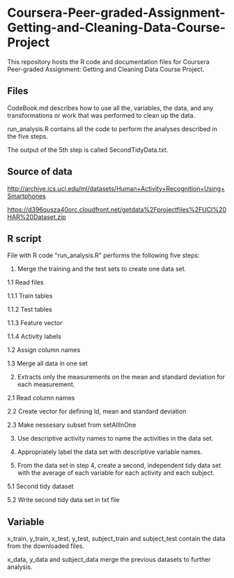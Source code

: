 # Coursera-Peer-graded-Assignment-Getting-and-Cleaning-Data-Course-Project
This repository hosts the R code and documentation files for Coursera Peer-graded Assignment: Getting and Cleaning Data Course Project.

## Files
CodeBook.md describes how to use all the, variables, the data, and any transformations or work that was performed to clean up the data.

run_analysis.R contains all the code to perform the analyses described in the five steps. 

The output of the 5th step is called SecondTidyData.txt.

## Source of data

http://archive.ics.uci.edu/ml/datasets/Human+Activity+Recognition+Using+Smartphones

https://d396qusza40orc.cloudfront.net/getdata%2Fprojectfiles%2FUCI%20HAR%20Dataset.zip


## R script

File with R code "run_analysis.R" performs the following five steps:

1. Merge the training and the test sets to create one data set.

1.1 Read files

1.1.1 Train tables

1.1.2 Test tables

1.1.3 Feature vector

1.1.4 Activity labels

1.2 Assign column names

1.3 Merge all data in one set

2. Extracts only the measurements on the mean and standard deviation for each measurement.

2.1 Read column names

2.2 Create vector for defining Id, mean and standard deviation

2.3 Make nessesary subset from setAllInOne

3. Use descriptive activity names to name the activities in the data set.

4. Appropriately label the data set with descriptive variable names.

5. From the data set in step 4, create a second, independent tidy data set with the average of each variable for each activity and each subject.

5.1 Second tidy dataset

5.2 Write second tidy data set in txt file


##  Variable
x_train, y_train, x_test, y_test, subject_train and subject_test contain the data from the downloaded files.

x_data, y_data and subject_data merge the previous datasets to further analysis.
